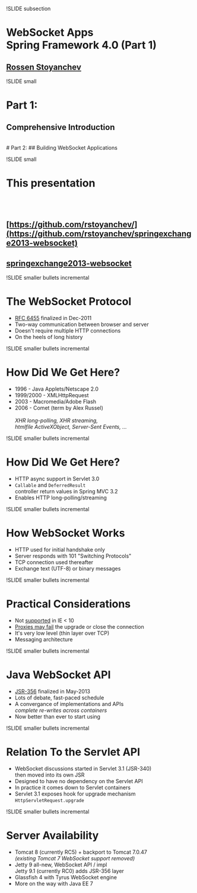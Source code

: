 !SLIDE subsection

# WebSocket Apps<br>Spring Framework 4.0 (Part 1)
## [Rossen Stoyanchev](https://twitter.com/rstoya05)

!SLIDE small

# Part 1:
## Comprehensive Introduction
<br>
# Part 2:
## Building WebSocket Applications

!SLIDE small
# This presentation
<br><br>
## [https://github.com/rstoyanchev/](https://github.com/rstoyanchev/springexchange2013-websocket)
## [springexchange2013-websocket](https://github.com/rstoyanchev/springexchange2013-websocket)

!SLIDE smaller bullets incremental
# The WebSocket Protocol

* [RFC 6455](http://www.ietf.org/rfc/rfc2616.txt) finalized in Dec-2011
* Two-way communication between browser and server
* Doesn't require multiple HTTP connections
* On the heels of long history

!SLIDE smaller bullets incremental
# How Did We Get Here?

* 1996 - Java Applets/Netscape 2.0
* 1999/2000 - XMLHttpRequest
* 2003 - Macromedia/Adobe Flash
* 2006 - Comet (term by Alex Russel)<br><br><em>XHR long-polling, XHR streaming,<br>htmlfile ActiveXObject, Server-Sent Events, ...</em>

!SLIDE smaller bullets incremental
# How Did We Get Here?

* HTTP async support in Servlet 3.0 
* `Callable` and `DeferredResult`<br>controller return values in Spring MVC 3.2
* Enables HTTP long-polling/streaming

!SLIDE smaller bullets incremental
# How WebSocket Works

* HTTP used for initial handshake only
* Server responds with 101 "Switching Protocols"
* TCP connection used thereafter
* Exchange text (UTF-8) or binary messages

!SLIDE smaller bullets incremental
# Practical Considerations

* Not [supported](http://caniuse.com/websockets) in IE < 10
* [Proxies may fail](http://www.infoq.com/articles/Web-Sockets-Proxy-Servers) the upgrade or close the connection
* It's very low level (thin layer over TCP)
* Messaging architecture

!SLIDE smaller bullets incremental
# Java WebSocket API 

* [JSR-356](http://jcp.org/en/jsr/detail?id=356) finalized in May-2013
* Lots of debate, fast-paced schedule
* A convergance of implementations and APIs<br><em>complete re-writes across containers</em>
* Now better than ever to start using

!SLIDE smaller bullets incremental
# Relation To the Servlet API

* WebSocket discussions started in Servlet 3.1 (JSR-340)<br>then moved into its own JSR
* Designed to have no dependency on the Servlet API
* In practice it comes down to Servlet containers
* Servlet 3.1 exposes hook for upgrade mechanism<br>`HttpServletRequest.upgrade`

!SLIDE smaller bullets incremental
# Server Availability

* Tomcat 8 (currently RC5) + backport to Tomcat 7.0.47<br><em>(existing Tomcat 7 WebSocket support removed)</em>
* Jetty 9 all-new, WebSocket API / impl<br>Jetty 9.1 (currently RC0) adds JSR-356 layer
* Glassfish 4 with Tyrus WebSocket engine
* More on the way with Java EE 7

